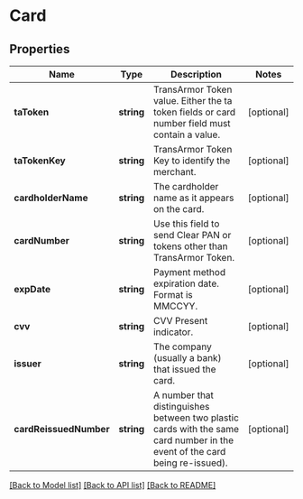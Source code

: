 # Card

## Properties
Name | Type | Description | Notes
------------ | ------------- | ------------- | -------------
**taToken** | **string** | TransArmor Token value. Either the ta token fields or card number field must contain a value. | [optional] 
**taTokenKey** | **string** | TransArmor Token Key to identify the merchant. | [optional] 
**cardholderName** | **string** | The cardholder name as it appears on the card. | [optional] 
**cardNumber** | **string** | Use this field to send Clear PAN or tokens other than TransArmor Token. | [optional] 
**expDate** | **string** | Payment method expiration date. Format is MMCCYY. | [optional] 
**cvv** | **string** | CVV Present indicator. | [optional] 
**issuer** | **string** | The company (usually a bank) that issued the card. | [optional] 
**cardReissuedNumber** | **string** | A number that distinguishes between two plastic cards with the same card number in the event of the card being re-issued). | [optional] 

[[Back to Model list]](../README.md#documentation-for-models) [[Back to API list]](../README.md#documentation-for-api-endpoints) [[Back to README]](../README.md)


